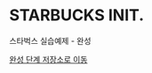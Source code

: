 # STARBUCKS INIT.

스타벅스 실습예제 - 완성

[완성 단계 저장소로 이동](https://github.com/HeropCode/Starbucks/tree/master) 

